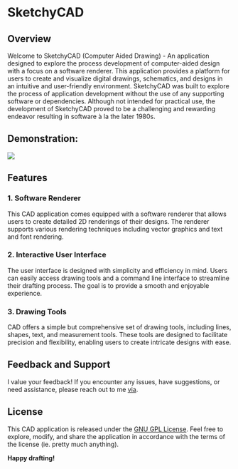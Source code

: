 # SketchyCAD 

## Overview

Welcome to SketchyCAD (Computer Aided Drawing) - An application designed to explore the process development of computer-aided design with a focus on a software renderer. This application provides a platform for users to create and visualize digital drawings, schematics, and designs in an intuitive and user-friendly environment.  SketchyCAD was built to explore the process of application development without the use of any supporting software or dependencies.  Although not intended for practical use, the development of SketchyCAD proved to be a challenging and rewarding endeavor resulting in software à la the later 1980s.

## Demonstration:
![](https://github.com/bryce-crichfield/computer-aided-drawing/blob/master/demo.gif)

## Features

### 1. Software Renderer

This CAD application comes equipped with a software renderer that allows users to create detailed 2D renderings of their designs. The renderer supports various rendering techniques including vector graphics and text and font rendering.

### 2. Interactive User Interface

The user interface is designed with simplicity and efficiency in mind. Users can easily access drawing tools and a command line interface to streamline their drafting process. The goal is to provide a smooth and enjoyable experience.

### 3. Drawing Tools

CAD offers a simple but comprehensive set of drawing tools, including lines, shapes, text, and measurement tools. These tools are designed to facilitate precision and flexibility, enabling users to create intricate designs with ease.

## Feedback and Support

I value your feedback! If you encounter any issues, have suggestions, or need assistance, please reach out to me [via](https://bryce-crichfield.github.io/).

## License

This CAD application is released under the [GNU GPL License](LICENSE.md). Feel free to explore, modify, and share the application in accordance with the terms of the license (ie. pretty much anything).

**Happy drafting!**
